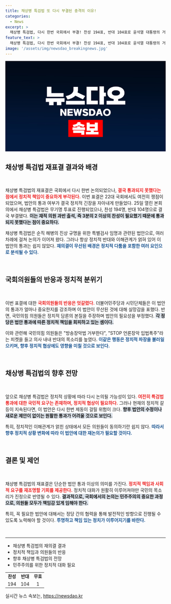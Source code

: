 ```yaml
---
title: 채상병 특검법 또 다시 부결된 충격의 이유!
categories:
  - News
excerpt: >
  채상병 특검법, 다시 한번 국회에서 부결! 찬성 194표, 반대 104표로 윤석열 대통령의 거부권 행사 후에도 엿보이는 정치적 갈등. 이번 결정이 향후 진상 규명에 미칠 영향은? 클릭해 확인하세요!
feature_text: >
  채상병 특검법, 다시 한번 국회에서 부결! 찬성 194표, 반대 104표로 윤석열 대통령의 거부권 행사 후에도 엿보이는 정치적 갈등. 이번 결정이 향후 진상 규명에 미칠 영향은? 클릭해 확인하세요!
image: '/assets/img/newsdao_breakingnews.jpg'
---
```


<p><img src="/assets/img/newsdao_breakingnews.jpg" alt="pcversion 속보" /></p>

<h2 data-ke-size="size26">채상병 특검법 재표결 결과와 배경</h2>

<p data-ke-size="size16">&nbsp;</p>

<p>채상병 특검법의 재표결은 국회에서 다시 한번 논의되었으나, <b><span style="color: #ee2323;">결국 통과되지 못했다는 점에서 정치적 책임이 중요하게 부각된다.</span></b> 이번 표결은 22대 국회에서도 여전히 쟁점이 되었으며, 법안의 통과 여부가 결국 정치적 긴장을 자아내게 만들었다. 25일 열린 본회의에서 채상병 특검법은 무기명 투표로 진행되었으나, 찬성 194명, 반대 104명으로 결국 부결됐다. <b><span style="background-color: #21538527;">이는 재적 의원 과반 출석, 즉 3분의 2 이상의 찬성이 필요했기 때문에 통과되지 못했다는 점이 중요하다.</span></b> </p>

<p>채상병 특검법은 순직 해병의 진상 규명을 위한 특별검사 임명과 관련된 법안으로, 여러 차례에 걸쳐 논의가 이어져 왔다. 그러나 항상 정치적 반대와 이해관계가 얽혀 있어 이 법안의 통과는 쉽지 않았다. <b><span style="color: #1a5490;">재의결이 무산된 배경은 정치적 다툼을 포함한 여러 요인으로 분석될 수 있다.</span></b></p>

<p data-ke-size="size16">&nbsp;</p>

<h2 data-ke-size="size26">국회의원들의 반응과 정치적 분위기</h2>

<p data-ke-size="size16">&nbsp;</p>

<p>이번 표결에 대한 <b><span style="color: #ee2323;">국회의원들의 반응은 엇갈렸다.</span></b> 더불어민주당과 시민단체들은 이 법안의 통과가 얼마나 중요한지를 강조하며 이 법안이 무산된 것에 대해 실망감을 표했다. 반면, 국민의힘 의원들은 정치적 담론의 본질을 주장하며 법안의 필요성을 부정했다. <b><span style="background-color: #21538527;">각 정당은 법안 통과에 따른 정치적 책임을 회피하고 있는 셈이다.</span></b></p>

<p>이와 관련해 국민의힘 의원들은 "방송장악법 거부한다", "STOP 언론장악 입법폭주"라는 피켓을 들고 의사 내내 반대의 목소리를 높였다. <b><span style="color: #1a5490;">이같은 행동은 정치적 파장을 불러일으키며, 향후 정치적 협상에도 영향을 미칠 것으로 보인다.</span></b></p>

<p data-ke-size="size16">&nbsp;</p>

<h2 data-ke-size="size26">채상병 특검법의 향후 전망</h2>

<p data-ke-size="size16">&nbsp;</p>

<p>앞으로 채상병 특검법은 정치적 상황에 따라 다시 논의될 가능성이 있다. <b><span style="color: #ee2323;">여전히 특검법 통과에 대한 국민적 요구는 존재하며, 정치적 협상이 필요하다.</span></b> 그러나 현재의 정치적 갈등이 지속된다면, 이 법안은 다시 한번 제동이 걸릴 위험이 크다. <b><span style="background-color: #21538527;">향후 법안의 수정이나 새로운 제안이 없이는 원활한 통과가 어려울 것으로 보인다.</span></b></p>

<p>특히, 정치적인 이해관계가 얽힌 상태에서 모든 의원들이 동의하기란 쉽지 않다. <b><span style="color: #1a5490;">따라서 향후 정치적 상황 변화에 따라 이 법안에 대한 재논의가 필요할 것이다.</span></b></p>

<p data-ke-size="size16">&nbsp;</p>

<h2 data-ke-size="size26">결론 및 제언</h2>

<p data-ke-size="size16">&nbsp;</p>

<p>채상병 특검법의 재표결은 단순한 법안 통과 이상의 의미를 가진다. <b><span style="color: #ee2323;">정치적 책임과 사회적 요구를 재조명할 기회를 제공한다.</span></b> 정치적 대화가 원활히 이루어져야만 국민의 목소리가 진정으로 반영될 수 있다. <b><span style="background-color: #21538527;">결과적으로, 국회에서의 논의는 민주주의의 중요한 과정으로, 의원들 모두가 책임감 있게 임해야 한다.</span></b> </p>

<p>특히, 꼭 필요한 법안에 대해서는 정당 간의 협력을 통해 발전적인 방향으로 진행될 수 있도록 노력해야 할 것이다. <b><span style="color: #1a5490;">투명하고 책임 있는 정치가 이루어지기를 바란다.</span></b> </p>

<p data-ke-size="size16">&nbsp;</p>

<hr>

<ul>
    <li>채상병 특검법의 재의결 결과</li>
    <li>정치적 책임과 의원들의 반응</li>
    <li>향후 채상병 특검법의 전망</li>
    <li>민주주의를 위한 정치적 대화 필요</li>
</ul>

<table style="width: 100%; border-collapse: collapse;">
    <tr>
        <td style="text-align: center; height: 17px;"><b>찬성</b></td>
        <td style="text-align: center; height: 17px;"><b>반대</b></td>
        <td style="text-align: center; height: 17px;"><b>무효</b></td>
    </tr>
    <tr>
        <td style="text-align: center; height: 17px;">194</td>
        <td style="text-align: center; height: 17px;">104</td>
        <td style="text-align: center; height: 17px;">1</td>
    </tr>
</table>
실시간 뉴스 속보는, <a href="https://newsdao.kr" rel="dofollow">https://newsdao.kr</a>


